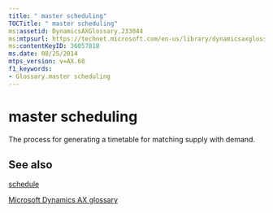 ```yaml
---
title: " master scheduling"
TOCTitle: " master scheduling"
ms:assetid: DynamicsAXGlossary.233044
ms:mtpsurl: https://technet.microsoft.com/en-us/library/dynamicsaxglossary.233044(v=AX.60)
ms:contentKeyID: 36057818
ms.date: 08/25/2014
mtps_version: v=AX.60
f1_keywords:
- Glossary.master scheduling
---
```


# master scheduling

The process for generating a timetable for matching supply with demand.

## See also

[schedule](schedule.md)

[Microsoft Dynamics AX glossary](glossary/microsoft-dynamics-ax-glossary.md)

  


